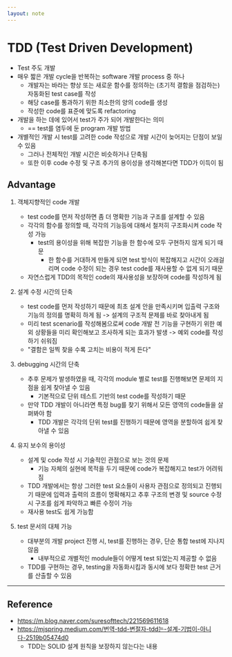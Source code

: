 ```yaml
---
layout: note
---
```


# TDD (Test Driven Development)

- Test 주도 개발
- 매우 짧은 개발 cycle을 반복하는 software 개발 process 중 하나
    - 개발자는 바라는 향상 또는 새로운 함수를 정의하는 (초기적 결함을 점검하는) 자동화된 test case를 작성
    - 해당 case를 통과하기 위한 최소한의 양의 code를 생성
    - 작성한 code를 표준에 맞도록 refactoring
- 개발을 하는 데에 있어서 test가 주가 되어 개발한다는 의미
    - == test를 염두에 둔 program 개발 방법
- 개별적인 개발 시 test를 고려한 code 작성으로 개발 시간이 늦어지는 단점이 보일 수 있음
    - 그러나 전체적인 개발 시간은 비슷하거나 단축됨
    - 또한 이후 code 수정 및 구조 추가의 용이성을 생각해본다면 TDD가 이득이 됨

## Advantage

1. 객체지향적인 code 개발
    - test code를 먼저 작성하면 좀 더 명확한 기능과 구조를 설계할 수 있음
    - 각각의 함수를 정의할 때, 각각의 기능등에 대해서 철저히 구조화시켜 code 작성 가능
        - test의 용이성을 위해 복잡한 기능을 한 함수에 모두 구현하지 않게 되기 때문
            - 한 함수를 거대하게 만들게 되면 test 방식이 복잡해지고 시간이 오래걸리며 code 수정이 되는 경우 test code를 재사용할 수 없게 되기 때문
    - 자연스럽게 TDD의 목적인 code의 재사용성을 보장하며 code를 작성하게 됨

2. 설계 수정 시간의 단축
    - test code를 먼저 작성하기 때문에 최초 설계 안을 만족시키며 입출력 구조와 기능의 정의를 명확히 하게 됨 -> 설계의 구조적 문제를 바로 찾아내게 됨
    - 미리 test scenario를 작성해봄으로써 code 개발 전 기능을 구현하기 위한 예외 상황들을 미리 확인해보고 조사하게 되는 효과가 발생 -> 예외 code를 작성하기 쉬워짐
    - "결함은 일찍 찾을 수록 고치는 비용이 적게 든다"

3. debugging 시간의 단축
    - 추후 문제가 발생하였을 때, 각각의 module 별로 test를 진행해보면 문제의 지점을 쉽게 찾아낼 수 있음
        - 기본적으로 단위 테스트 기반의 test code를 작성하기 때문 
    - 만약 TDD 개발이 아니라면 특정 bug를 찾기 위해서 모든 영역의 code들을 살펴봐야 함
        - TDD 개발은 각각의 단위 test를 진행하기 때문에 영역을 분할하여 쉽게 찾아낼 수 있음

4. 유지 보수의 용이성
    - 설계 및 code 작성 시 기술적인 관점으로 보는 것의 문제
        - 기능 자체의 실현에 목적을 두기 때문에 code가 복잡해지고 test가 어려워짐
    - TDD 개발에서는 항상 그러한 test 요소들이 사용자 관점으로 정의되고 진행되기 때문에 입력과 출력의 흐름이 명확해지고 추후 구조의 변경 및 source 수정 시 구조를 쉽게 파악하고 빠른 수정이 가능
    - 재사용 test도 쉽게 가능함

5. test 문서의 대체 가능
    - 대부분의 개발 project 진행 시, test를 진행하는 경우, 단순 통합 test에 지나지 않음
        - 내부적으로 개별적인 module들이 어떻게 test 되었는지 제공할 수 없음
    - TDD를 구현하는 경우, testing을 자동화시킴과 동시에 보다 정확한 test 근거를 산출할 수 있음

---

## Reference

- https://m.blog.naver.com/suresofttech/221569611618
- https://mjspring.medium.com/번역-tdd-변절자-tdd는-설계-기법이-아니다-2519b05474d0
    - TDD는 SOLID 설계 원칙을 보장하지 않는다는 내용
